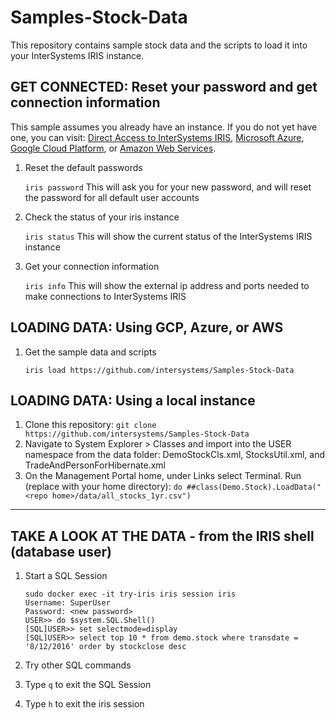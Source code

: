 # Samples-Stock-Data
This repository contains sample stock data and the scripts to load it into your InterSystems IRIS instance.

## GET CONNECTED: Reset your password and get connection information
This sample assumes you already have an instance. If you do not yet have one, you can visit: [Direct Access to InterSystems IRIS](https://learning.intersystems.com/course/view.php?name=Java%20Build), [Microsoft Azure](https://azuremarketplace.microsoft.com/en-us/marketplace/apps/intersystems.intersystems-iris-single-node), [Google Cloud Platform](https://console.cloud.google.com/marketplace/details/intersystems-launcher/intersystems-iris), or [Amazon Web Services](https://aws.amazon.com/marketplace/pp/B07KVYZYT9).

1) Reset the default passwords

	`iris password`
		This will ask you for your new password, and will reset the password for all default user accounts

2) Check the status of your iris instance

	`iris status`
		This will show the current status of the InterSystems IRIS instance
		
3) Get your connection information

	`iris info`
		This will show the external ip address and ports needed to make connections to InterSystems IRIS

## LOADING DATA: Using GCP, Azure, or AWS

1) Get the sample data and scripts
	
	`iris load https://github.com/intersystems/Samples-Stock-Data`

## LOADING DATA: Using a local instance

1) Clone this repository: `git clone https://github.com/intersystems/Samples-Stock-Data`
2) Navigate to System Explorer > Classes and import into the USER namespace from the data folder: DemoStockCls.xml, StocksUtil.xml, and TradeAndPersonForHibernate.xml
3) On the Management Portal home, under Links select Terminal. Run (replace <repo home> with your home directory): 
	`do ##class(Demo.Stock).LoadData("<repo home>/data/all_stocks_1yr.csv")`


---
## TAKE A LOOK AT THE DATA - from the IRIS shell (database user)
 
1) Start a SQL Session  

	```
	sudo docker exec -it try-iris iris session iris
	Username: SuperUser
	Password: <new password>
	USER>> do $system.SQL.Shell()
	[SQL]USER>> set selectmode=display
	[SQL]USER>> select top 10 * from demo.stock where transdate = '8/12/2016' order by stockclose desc
	```

2) Try other SQL commands
3) Type `q` to exit the SQL Session
4) Type `h` to exit the iris session
